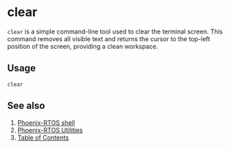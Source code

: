 # clear

`clear` is a simple command-line tool used to clear the terminal screen. This command removes all visible text and
returns the cursor to the top-left position of the screen, providing a clean workspace.

## Usage

```console
clear
```

## See also

1. [Phoenix-RTOS shell](../index.md)
2. [Phoenix-RTOS Utilities](../../index.md)
3. [Table of Contents](../../../index.md)
